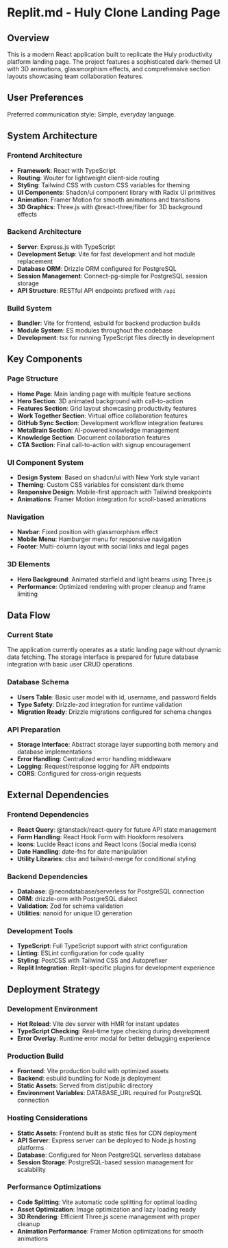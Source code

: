 # Replit.md - Huly Clone Landing Page

## Overview

This is a modern React application built to replicate the Huly productivity platform landing page. The project features a sophisticated dark-themed UI with 3D animations, glassmorphism effects, and comprehensive section layouts showcasing team collaboration features.

## User Preferences

Preferred communication style: Simple, everyday language.

## System Architecture

### Frontend Architecture
- **Framework**: React with TypeScript
- **Routing**: Wouter for lightweight client-side routing
- **Styling**: Tailwind CSS with custom CSS variables for theming
- **UI Components**: Shadcn/ui component library with Radix UI primitives
- **Animation**: Framer Motion for smooth animations and transitions
- **3D Graphics**: Three.js with @react-three/fiber for 3D background effects

### Backend Architecture
- **Server**: Express.js with TypeScript
- **Development Setup**: Vite for fast development and hot module replacement
- **Database ORM**: Drizzle ORM configured for PostgreSQL
- **Session Management**: Connect-pg-simple for PostgreSQL session storage
- **API Structure**: RESTful API endpoints prefixed with `/api`

### Build System
- **Bundler**: Vite for frontend, esbuild for backend production builds
- **Module System**: ES modules throughout the codebase
- **Development**: tsx for running TypeScript files directly in development

## Key Components

### Page Structure
- **Home Page**: Main landing page with multiple feature sections
- **Hero Section**: 3D animated background with call-to-action
- **Features Section**: Grid layout showcasing productivity features
- **Work Together Section**: Virtual office collaboration features
- **GitHub Sync Section**: Development workflow integration features
- **MetaBrain Section**: AI-powered knowledge management
- **Knowledge Section**: Document collaboration features
- **CTA Section**: Final call-to-action with signup encouragement

### UI Component System
- **Design System**: Based on shadcn/ui with New York style variant
- **Theming**: Custom CSS variables for consistent dark theme
- **Responsive Design**: Mobile-first approach with Tailwind breakpoints
- **Animations**: Framer Motion integration for scroll-based animations

### Navigation
- **Navbar**: Fixed position with glassmorphism effect
- **Mobile Menu**: Hamburger menu for responsive navigation
- **Footer**: Multi-column layout with social links and legal pages

### 3D Elements
- **Hero Background**: Animated starfield and light beams using Three.js
- **Performance**: Optimized rendering with proper cleanup and frame limiting

## Data Flow

### Current State
The application currently operates as a static landing page without dynamic data fetching. The storage interface is prepared for future database integration with basic user CRUD operations.

### Database Schema
- **Users Table**: Basic user model with id, username, and password fields
- **Type Safety**: Drizzle-zod integration for runtime validation
- **Migration Ready**: Drizzle migrations configured for schema changes

### API Preparation
- **Storage Interface**: Abstract storage layer supporting both memory and database implementations
- **Error Handling**: Centralized error handling middleware
- **Logging**: Request/response logging for API endpoints
- **CORS**: Configured for cross-origin requests

## External Dependencies

### Frontend Dependencies
- **React Query**: @tanstack/react-query for future API state management
- **Form Handling**: React Hook Form with Hookform resolvers
- **Icons**: Lucide React icons and React Icons (Social media icons)
- **Date Handling**: date-fns for date manipulation
- **Utility Libraries**: clsx and tailwind-merge for conditional styling

### Backend Dependencies
- **Database**: @neondatabase/serverless for PostgreSQL connection
- **ORM**: drizzle-orm with PostgreSQL dialect
- **Validation**: Zod for schema validation
- **Utilities**: nanoid for unique ID generation

### Development Tools
- **TypeScript**: Full TypeScript support with strict configuration
- **Linting**: ESLint configuration for code quality
- **Styling**: PostCSS with Tailwind CSS and Autoprefixer
- **Replit Integration**: Replit-specific plugins for development experience

## Deployment Strategy

### Development Environment
- **Hot Reload**: Vite dev server with HMR for instant updates
- **TypeScript Checking**: Real-time type checking during development
- **Error Overlay**: Runtime error modal for better debugging experience

### Production Build
- **Frontend**: Vite production build with optimized assets
- **Backend**: esbuild bundling for Node.js deployment
- **Static Assets**: Served from dist/public directory
- **Environment Variables**: DATABASE_URL required for PostgreSQL connection

### Hosting Considerations
- **Static Assets**: Frontend built as static files for CDN deployment
- **API Server**: Express server can be deployed to Node.js hosting platforms
- **Database**: Configured for Neon PostgreSQL serverless database
- **Session Storage**: PostgreSQL-based session management for scalability

### Performance Optimizations
- **Code Splitting**: Vite automatic code splitting for optimal loading
- **Asset Optimization**: Image optimization and lazy loading ready
- **3D Rendering**: Efficient Three.js scene management with proper cleanup
- **Animation Performance**: Framer Motion optimizations for smooth animations